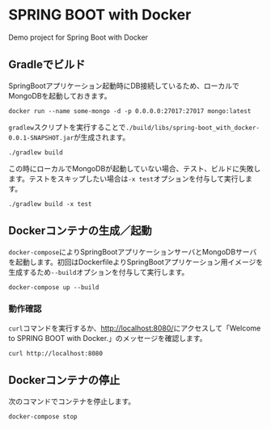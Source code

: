 # SPRING BOOT with Docker

Demo project for Spring Boot with Docker

## Gradleでビルド

SpringBootアプリケーション起動時にDB接続しているため、ローカルでMongoDBを起動しておきます。

```shell
docker run --name some-mongo -d -p 0.0.0.0:27017:27017 mongo:latest
```

`gradlew`スクリプトを実行することで`./build/libs/spring-boot_with_docker-0.0.1-SNAPSHOT.jar`が生成されます。

```shell
./gradlew build
```

この時にローカルでMongoDBが起動していない場合、テスト、ビルドに失敗します。テストをスキップしたい場合は`-x test`オプションを付与して実行します。

```shell
./gradlew build -x test
```

## Dockerコンテナの生成／起動

`docker-compose`によりSpringBootアプリケーションサーバとMongoDBサーバを起動します。初回はDockerfileよりSpringBootアプリケーション用イメージを生成するため`--build`オプションを付与して実行します。

```shell
docker-compose up --build
```

### 動作確認

`curl`コマンドを実行するか、[http://localhost:8080/](http://localhost:8080/)にアクセスして「Welcome to SPRING BOOT with Docker.」のメッセージを確認します。

```shell
curl http://localhost:8080
```

## Dockerコンテナの停止

次のコマンドでコンテナを停止します。

```shell
docker-compose stop
```

